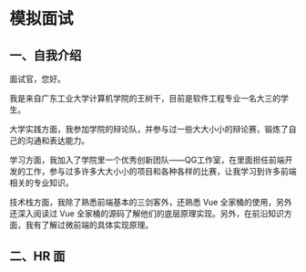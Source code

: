 # 模拟面试

## 一、自我介绍
面试官，您好。

我是来自广东工业大学计算机学院的王树干，目前是软件工程专业一名大三的学生。

大学实践方面，我参加学院的辩论队，并参与过一些大大小小的辩论赛，锻炼了自己的沟通和表达能力。

学习方面，我加入了学院里一个优秀创新团队——QG工作室，在里面担任前端开发的工作，参与过多许多大大小小的项目和各种各样的比赛，让我学习到许多前端相关的专业知识。

技术栈方面，我除了熟悉前端基本的三剑客外，还熟悉 Vue 全家桶的使用，另外还深入阅读过 Vue 全家桶的源码了解他们的底层原理实现。另外，在前沿知识方面，我有了解过微前端的具体实现原理。


## 二、HR 面









